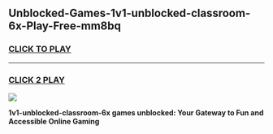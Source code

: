 
## Unblocked-Games-1v1-unblocked-classroom-6x-Play-Free-mm8bq
<h3>
<a href="https://premium76.site?title=1v1-unblocked-classroom-6x&ref=10A">CLICK TO PLAY</a></h3>
<hr>

<h3>
<a href="https://premium76.site?title=1v1-unblocked-classroom-6x&ref=10A">CLICK 2 PLAY</a>
  
</h3>

<a href="https://premium76.site?title=1v1-unblocked-classroom-6x&ref=10A"><img src="https://clearcache.store/games.png"></a>


**1v1-unblocked-classroom-6x games unblocked: Your Gateway to Fun and Accessible Online Gaming**
